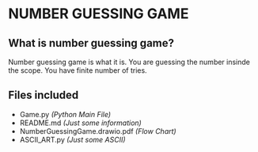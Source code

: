 # NUMBER GUESSING GAME
## What is number guessing game?

Number guessing game is what it is.
You are guessing the number insinde the scope.
You have finite number of tries.

## Files included

- Game.py _(Python Main File)_
- README.md _(Just some information)_
- NumberGuessingGame.drawio.pdf _(Flow Chart)_
- ASCII_ART.py _(Just some ASCII)_